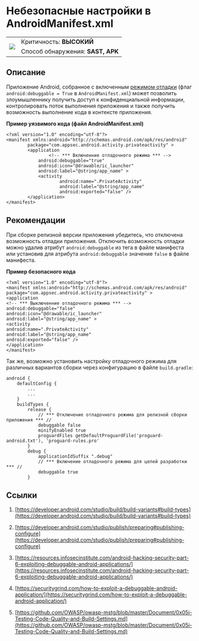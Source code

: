 # Небезопасные настройки в AndroidManifest.xml

<table class='noborder'>
    <colgroup>
      <col/>
      <col/>
    </colgroup>
    <tbody>
      <tr>
        <td rowspan="2"><img src="../../../img/defekt_vysokij.png"/></td>
        <td>Критичность:<strong> ВЫСОКИЙ</strong></td>
      </tr>
      <tr>
        <td>Способ обнаружения:<strong> SAST, APK</strong></td>
      </tr>
    </tbody>
</table>

## Описание

Приложение Android, собранное с включенным [режимом отладки](https://developer.android.com/guide/topics/manifest/application-element#debug) (флаг `android:debuggable = True` в `AndroidManifest.xml`) может позволить злоумышленнику получить доступ к конфиденциальной информации, контролировать поток выполнения приложения и также получить возможность выполнение кода в контексте приложения.

**Пример уязвимого кода (файл AndroidManifest.xml)**

    <?xml version="1.0" encoding="utf-8"?>
    <manifest xmlns:android="http://schemas.android.com/apk/res/android"
            package="com.appsec.android.activity.privateactivity" >
            <application
                    <!-- *** Включенние отладочного режима *** -->
                android:debuggable="true"
                android:icon="@drawable/ic_launcher"
                android:label="@string/app_name" >
                <activity
                        android:name=".PrivateActivity"
                        android:label="@string/app_name"
                        android:exported="false" />
            </application>
    </manifest>

## Рекомендации

При сборке релизной версии приложения убедитесь, что отключена возможность отладки приложения. Отключить возможность отладки можно удалив атрибут `android:debuggable` из тега <application> в файле манифеста или установив для атрибута `android:debuggable` значение `false` в файле манифеста.

**Пример безопасного кода**

    <?xml version="1.0" encoding="utf-8"?>
    <manifest xmlns:android="http://schemas.android.com/apk/res/android"
    package="com.appsec.android.activity.privateactivity" >
    <application
    <!-- *** Выключенние отладочного режима *** -->
    android:debuggable="false"
    android:icon="@drawable/ic_launcher"
    android:label="@string/app_name" >
    <activity
    android:name=".PrivateActivity"
    android:label="@string/app_name"
    android:exported="false" />
    </application>
    </manifest>
Так же, возможно установить настройку отладочного режима для различных вариантов сборки через конфигурацию в файле `build.gradle`:

    android {
        defaultConfig {
            ...
            ...
        }
        buildTypes {
            release {
                // *** Отключение отладочного режима для релизной сборки приложения *** //
                debuggable false
                minifyEnabled true
                proguardFiles getDefaultProguardFile('proguard-android.txt'), 'proguard-rules.pro'
            }
            debug {
                applicationIdSuffix ".debug"
                // *** Включение отладочного режима для целей разработки *** //
                debuggable true
            }

## Ссылки

1. [https://developer.android.com/studio/build/build-variants#build-types](https://developer.android.com/studio/build/build-variants#build-types)

2. [https://developer.android.com/studio/publish/preparing#publishing-configure](https://developer.android.com/studio/publish/preparing#publishing-configure)

3. [https://resources.infosecinstitute.com/android-hacking-security-part-6-exploiting-debuggable-android-applications/](https://resources.infosecinstitute.com/android-hacking-security-part-6-exploiting-debuggable-android-applications/)

4. [https://securitygrind.com/how-to-exploit-a-debuggable-android-application/](https://securitygrind.com/how-to-exploit-a-debuggable-android-application/)

5. [https://github.com/OWASP/owasp-mstg/blob/master/Document/0x05i-Testing-Code-Quality-and-Build-Settings.md](https://github.com/OWASP/owasp-mstg/blob/master/Document/0x05i-Testing-Code-Quality-and-Build-Settings.md)